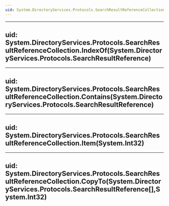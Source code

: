 ```yaml
---
uid: System.DirectoryServices.Protocols.SearchResultReferenceCollection
---
```


---
uid: System.DirectoryServices.Protocols.SearchResultReferenceCollection.IndexOf(System.DirectoryServices.Protocols.SearchResultReference)
---

---
uid: System.DirectoryServices.Protocols.SearchResultReferenceCollection.Contains(System.DirectoryServices.Protocols.SearchResultReference)
---

---
uid: System.DirectoryServices.Protocols.SearchResultReferenceCollection.Item(System.Int32)
---

---
uid: System.DirectoryServices.Protocols.SearchResultReferenceCollection.CopyTo(System.DirectoryServices.Protocols.SearchResultReference[],System.Int32)
---
